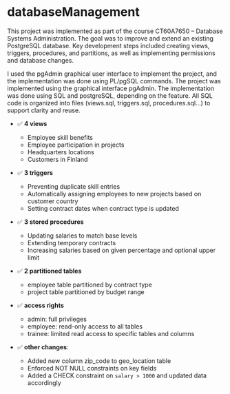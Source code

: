 # databaseManagement
This project was implemented as part of the course CT60A7650 – Database Systems Administration. The goal was to improve and extend an existing PostgreSQL database. Key development steps included creating views, triggers, procedures, and partitions, as well as implementing permissions and database changes.

I used the pgAdmin graphical user interface to implement the project, and the implementation was done using PL/pgSQL commands. The project was implemented using the graphical interface pgAdmin. The implementation was done using SQL and postgreSQL, depending on the feature. All SQL code is organized into files (views.sql, triggers.sql, procedures.sql...) to support clarity and reuse.

- ✅ **4 views**
  - Employee skill benefits
  - Employee participation in projects
  - Headquarters locations
  - Customers in Finland

- ✅ **3 triggers**
  - Preventing duplicate skill entries
  - Automatically assigning employees to new projects based on customer country
  - Setting contract dates when contract type is updated

- ✅ **3 stored procedures**
  - Updating salaries to match base levels
  - Extending temporary contracts
  - Increasing salaries based on given percentage and optional upper limit

- ✅ **2 partitioned tables**
  - employee table partitioned by contract type
  - project table partitioned by budget range

- ✅ **access rights** 
  - admin: full privileges
  - employee: read-only access to all tables
  - trainee: limited read access to specific tables and columns

- ✅ **other changes**:
  - Added new column zip_code to geo_location table
  - Enforced NOT NULL constraints on key fields
  - Added a CHECK constraint on `salary > 1000` and updated data accordingly
  
